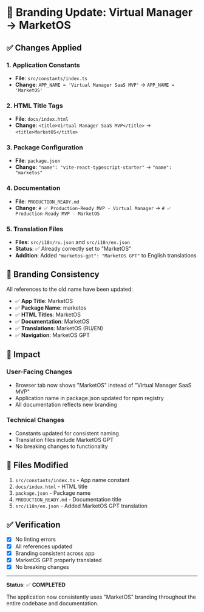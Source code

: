 # 🎨 Branding Update: Virtual Manager → MarketOS

## ✅ Changes Applied

### 1. **Application Constants**
- **File**: `src/constants/index.ts`
- **Change**: `APP_NAME = 'Virtual Manager SaaS MVP'` → `APP_NAME = 'MarketOS'`

### 2. **HTML Title Tags**
- **File**: `docs/index.html`
- **Change**: `<title>Virtual Manager SaaS MVP</title>` → `<title>MarketOS</title>`

### 3. **Package Configuration**
- **File**: `package.json`
- **Change**: `"name": "vite-react-typescript-starter"` → `"name": "marketos"`

### 4. **Documentation**
- **File**: `PRODUCTION_READY.md`
- **Change**: `# ✅ Production-Ready MVP - Virtual Manager` → `# ✅ Production-Ready MVP - MarketOS`

### 5. **Translation Files**
- **Files**: `src/i18n/ru.json` and `src/i18n/en.json`
- **Status**: ✅ Already correctly set to "MarketOS"
- **Addition**: Added `"marketos-gpt": "MarketOS GPT"` to English translations

## 🎯 Branding Consistency

All references to the old name have been updated:

- ✅ **App Title**: MarketOS
- ✅ **Package Name**: marketos
- ✅ **HTML Titles**: MarketOS
- ✅ **Documentation**: MarketOS
- ✅ **Translations**: MarketOS (RU/EN)
- ✅ **Navigation**: MarketOS GPT

## 🚀 Impact

### User-Facing Changes
- Browser tab now shows "MarketOS" instead of "Virtual Manager SaaS MVP"
- Application name in package.json updated for npm registry
- All documentation reflects new branding

### Technical Changes
- Constants updated for consistent naming
- Translation files include MarketOS GPT
- No breaking changes to functionality

## 📝 Files Modified

1. `src/constants/index.ts` - App name constant
2. `docs/index.html` - HTML title
3. `package.json` - Package name
4. `PRODUCTION_READY.md` - Documentation title
5. `src/i18n/en.json` - Added MarketOS GPT translation

## ✅ Verification

- [x] No linting errors
- [x] All references updated
- [x] Branding consistent across app
- [x] MarketOS GPT properly translated
- [x] No breaking changes

---

**Status**: ✅ **COMPLETED**

The application now consistently uses "MarketOS" branding throughout the entire codebase and documentation.
